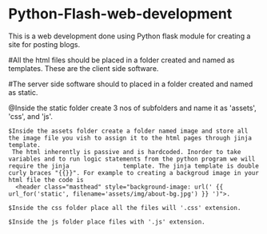 # Python-Flash-web-development
This is a web development done using Python flask module for creating a site for posting blogs.

#All the html files should be placed in a folder created and named as templates. These are the client side software.

#The server side software should to placed in a folder created and named as static.

  @Inside the static folder create 3 nos of subfolders and name it as 'assets', 'css', and 'js'.
  
    $Inside the assets folder create a folder named image and store all the image file you vish to assign it to the html pages through jinja template. 
     The html inherently is passive and is hardcoded. Inorder to take variables and to run logic statements from the python program we will require the jinja               template. The jinja template is double curly braces "{{}}". For example to creating a backgroud image in your html file the code is                        
      <header class="masthead" style="background-image: url(' {{ url_for('static', filename='assets/img/about-bg.jpg') }} ')">.
      
    $Inside the css folder place all the files will '.css' extension.
    
    $Inside the js folder place files with '.js' extension.
